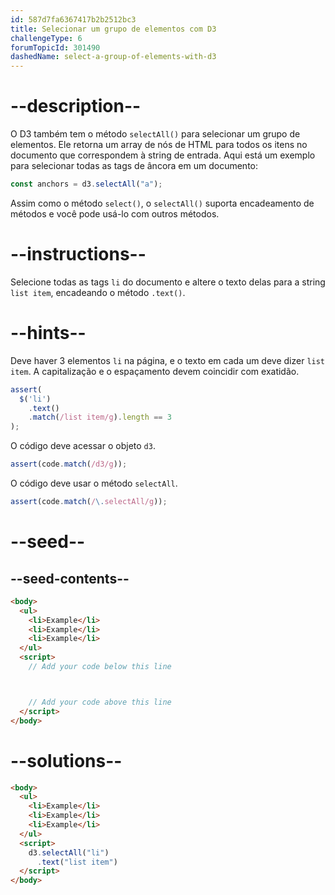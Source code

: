 ```yaml
---
id: 587d7fa6367417b2b2512bc3
title: Selecionar um grupo de elementos com D3
challengeType: 6
forumTopicId: 301490
dashedName: select-a-group-of-elements-with-d3
---
```


# --description--

O D3 também tem o método `selectAll()` para selecionar um grupo de elementos. Ele retorna um array de nós de HTML para todos os itens no documento que correspondem à string de entrada. Aqui está um exemplo para selecionar todas as tags de âncora em um documento:

```js
const anchors = d3.selectAll("a");
```

Assim como o método `select()`, o `selectAll()` suporta encadeamento de métodos e você pode usá-lo com outros métodos.

# --instructions--

Selecione todas as tags `li` do documento e altere o texto delas para a string `list item`, encadeando o método `.text()`.

# --hints--

Deve haver 3 elementos `li` na página, e o texto em cada um deve dizer `list item`. A capitalização e o espaçamento devem coincidir com exatidão.

```js
assert(
  $('li')
    .text()
    .match(/list item/g).length == 3
);
```

O código deve acessar o objeto `d3`.

```js
assert(code.match(/d3/g));
```

O código deve usar o método `selectAll`.

```js
assert(code.match(/\.selectAll/g));
```

# --seed--

## --seed-contents--

```html
<body>
  <ul>
    <li>Example</li>
    <li>Example</li>
    <li>Example</li>
  </ul>
  <script>
    // Add your code below this line



    // Add your code above this line
  </script>
</body>
```

# --solutions--

```html
<body>
  <ul>
    <li>Example</li>
    <li>Example</li>
    <li>Example</li>
  </ul>
  <script>
    d3.selectAll("li")
      .text("list item")
  </script>
</body>
```
